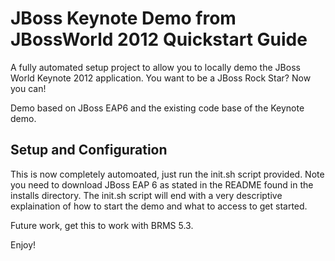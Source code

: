 JBoss Keynote Demo from JBossWorld 2012 Quickstart Guide
========================================================

A fully automated setup project to allow you to locally demo the JBoss World Keynote 2012 application. You want to be a JBoss Rock Star? Now you can!

Demo based on JBoss EAP6 and the existing code base of the Keynote demo.

Setup and Configuration
-----------------------

This is now completely automoated, just run the init.sh script provided. Note you need to download JBoss EAP 6 as stated in the
README found in the installs directory. The init.sh script will end with a very descriptive explaination of how to start the demo
and what to access to get started.

Future work, get this to work with BRMS 5.3.

Enjoy!

